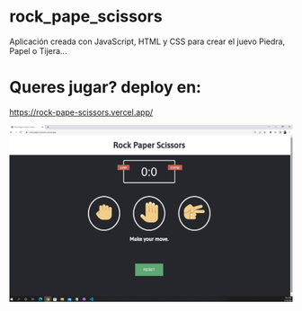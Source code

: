 # rock_pape_scissors

Aplicación creada con JavaScript, HTML y CSS para crear el juevo Piedra, Papel o Tijera...

# Queres jugar? deploy en: 
https://rock-pape-scissors.vercel.app/

<p align="center">
  <img src="./piedra-papel-tijera.jpg" width=550 >
</p>

